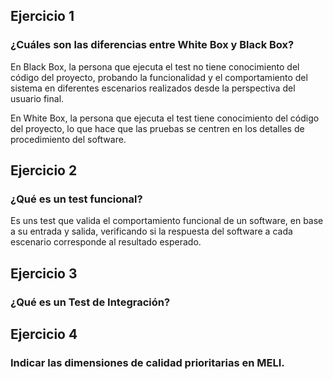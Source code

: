 ## Ejercicio 1

### ¿Cuáles son las diferencias entre White Box y Black Box?

En Black Box, la persona que ejecuta el test no tiene conocimiento del código del proyecto, probando la
funcionalidad y el comportamiento del sistema en diferentes escenarios realizados desde la perspectiva del usuario
final.

En White Box, la persona que ejecuta el test tiene conocimiento del código del proyecto, lo que hace que las
pruebas se centren en los detalles de procedimiento del software.

## Ejercicio 2

### ¿Qué es un test funcional?

Es uns test que valida el comportamiento funcional de un software, en base a su entrada y salida, verificando si la
respuesta del software a cada escenario corresponde al resultado esperado.

## Ejercicio 3

### ¿Qué es un Test de Integración?



## Ejercicio 4

### Indicar las dimensiones de calidad prioritarias en MELI.
